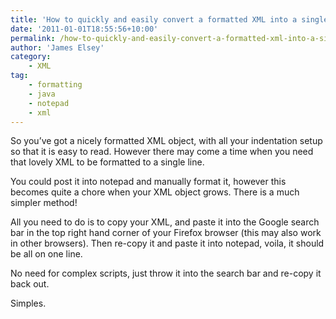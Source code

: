 ```yaml
---
title: 'How to quickly and easily convert a formatted XML into a single line'
date: '2011-01-01T18:55:56+10:00'
permalink: /how-to-quickly-and-easily-convert-a-formatted-xml-into-a-single-line
author: 'James Elsey'
category:
    - XML
tag:
    - formatting
    - java
    - notepad
    - xml
---
```

So you’ve got a nicely formatted XML object, with all your indentation setup so that it is easy to read. However there may come a time when you need that lovely XML to be formatted to a single line.

You could post it into notepad and manually format it, however this becomes quite a chore when your XML object grows. There is a much simpler method!

All you need to do is to copy your XML, and paste it into the Google search bar in the top right hand corner of your Firefox browser (this may also work in other browsers). Then re-copy it and paste it into notepad, voila, it should be all on one line.

No need for complex scripts, just throw it into the search bar and re-copy it back out.

Simples.